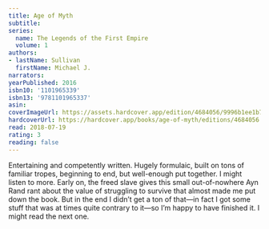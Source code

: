 ```yaml
---
title: Age of Myth
subtitle:
series:
  name: The Legends of the First Empire
  volume: 1
authors:
- lastName: Sullivan
  firstName: Michael J.
narrators:
yearPublished: 2016
isbn10: '1101965339'
isbn13: '9781101965337'
asin:
coverImageUrl: https://assets.hardcover.app/edition/4684056/9996b1ee1b799cedc76a61e47b2ec70e633eda1e.jpeg
hardcoverUrl: https://hardcover.app/books/age-of-myth/editions/4684056
read: 2018-07-19
rating: 3
reading: false
---
```

Entertaining and competently written. Hugely formulaic, built on tons of familiar tropes, beginning to end, but well-enough put together. I might listen to more. Early on, the freed slave gives this small out-of-nowhere Ayn Rand rant about the value of struggling to survive that almost made me put down the book. But in the end I didn’t get a ton of that—in fact I got some stuff that was at times quite contrary to it—so I’m happy to have finished it. I might read the next one.
